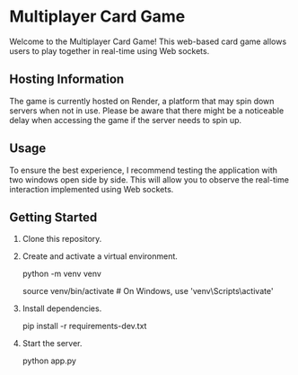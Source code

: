 # Multiplayer Card Game

Welcome to the Multiplayer Card Game! This web-based card game allows users to play together in real-time using Web sockets.

## Hosting Information

The game is currently hosted on Render, a platform that may spin down servers when not in use. Please be aware that there might be a noticeable delay when accessing the game if the server needs to spin up.

## Usage

To ensure the best experience, I recommend testing the application with two windows open side by side. This will allow you to observe the real-time interaction implemented using Web sockets.

## Getting Started

1. Clone this repository.

2. Create and activate a virtual environment.

     python -m venv venv

   
     source venv/bin/activate # On Windows, use 'venv\Scripts\activate'


4. Install dependencies.

     pip install -r requirements-dev.txt


6. Start the server. 

     python app.py
